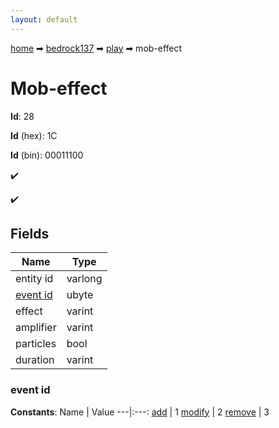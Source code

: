 ```yaml
---
layout: default
---
```


[home](/) ➡ [bedrock137](/protocol/bedrock137) ➡ [play](/protocol/bedrock137/play) ➡ mob-effect

# Mob-effect

**Id**: 28

**Id** (hex): 1C

**Id** (bin): 00011100

✔️

✔️

## Fields

Name | Type
---|---
entity id | varlong
[event id](#event-id) | ubyte
effect | varint
amplifier | varint
particles | bool
duration | varint

### event id

**Constants**:
Name | Value
---|:---:
[add](event-id_add) | 1
[modify](event-id_modify) | 2
[remove](event-id_remove) | 3

